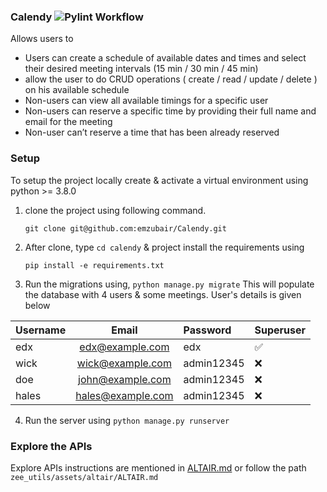 ### Calendy ![Pylint Workflow](https://github.com/emzubair/Calendy/actions/workflows/pylint.yml/badge.svg)
Allows users to 

- Users can create a schedule of available dates and times and select their desired meeting intervals 
(15 min / 30 min / 45 min) 
- allow the user to do CRUD operations ( create / read / update / delete ) on his available schedule
- Non-users can view all available timings for a specific user
- Non-users can reserve a specific time by providing their full name and email for the meeting
- Non-user can’t reserve a time that has been already reserved 


### Setup
To setup the project locally create & activate a virtual environment using python >= 3.8.0

1. clone the project using following command.

   `git clone git@github.com:emzubair/Calendy.git`

2. After clone, type `cd calendy` & project install the requirements using 

   `pip install -e requirements.txt`
3. Run the migrations using, `python manage.py migrate`
This will populate the database with 4 users & some meetings.
User's details is given below

| Username      | Email | Password     | Superuser     |
| :---        |    :----:   |          :--- | :---|
| edx      | edx@example.com       | edx   |✅
|  wick  | wick@example.com        | admin12345      |❌
|  doe  | john@example.com        | admin12345      |❌
|  hales  | hales@example.com        | admin12345      |❌

4. Run the server using `python manage.py runserver`

### Explore the APIs
Explore APIs instructions are mentioned in [ALTAIR.md](/zee_utils/assets/altair/ALTAIR.md) or follow the path 
`zee_utils/assets/altair/ALTAIR.md`
